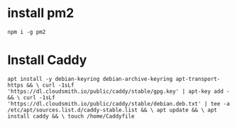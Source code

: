

# install pm2
`npm i -g pm2`

# Install Caddy
`
apt install -y debian-keyring debian-archive-keyring apt-transport-https && \
curl -1sLf 'https://dl.cloudsmith.io/public/caddy/stable/gpg.key' | apt-key add - && \
curl -1sLf 'https://dl.cloudsmith.io/public/caddy/stable/debian.deb.txt' | tee -a /etc/apt/sources.list.d/caddy-stable.list && \
apt update && \
apt install caddy && \
touch /home/Caddyfile
`